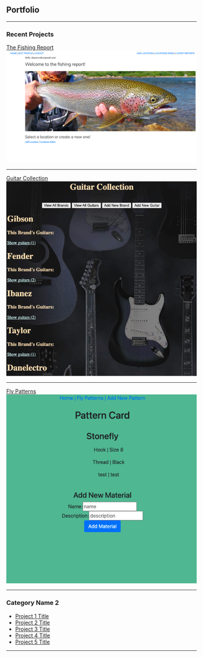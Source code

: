 ## Portfolio

---

### Recent Projects 

[The Fishing Report](/fishing_report_page.md)
<img src="images/Screen Shot 2021-03-17 at 5.39.13 PM.png?raw=true"/>
<!-- <img src="images/Animated GIF-downsized.gif ?raw=true"/> -->

---
[Guitar Collection](/guitar_collection_page.md)
<img src="images/Screen Shot 2021-03-17 at 5.41.54 PM.png?raw=true"/>

---
[Fly Patterns](/fly_patterns_page.md)
<img src="images/Screen Shot 2021-03-17 at 5.43.54 PM.png?raw=true"/>

---

### Category Name 2

- [Project 1 Title](http://example.com/)
- [Project 2 Title](http://example.com/)
- [Project 3 Title](http://example.com/)
- [Project 4 Title](http://example.com/)
- [Project 5 Title](http://example.com/)

---
